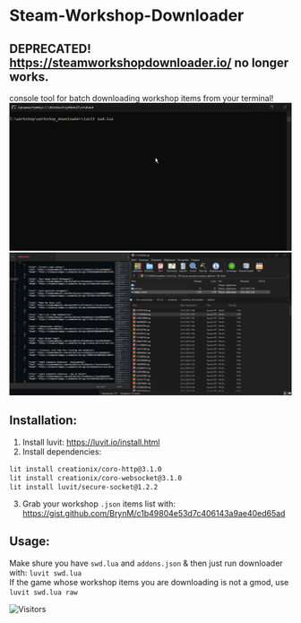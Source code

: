 # Steam-Workshop-Downloader

## DEPRECATED! https://steamworkshopdownloader.io/ no longer works.

console tool for batch downloading workshop items from your terminal!
![Preview GIF](https://github.com/Be1zebub/Steam-Workshop-Downloader/blob/main/preview.gif?raw=true)
![Preview JPG](https://github.com/Be1zebub/Steam-Workshop-Downloader/blob/main/preview.jpg?raw=true)

## Installation:

1. Install luvit: https://luvit.io/install.html
2. Install dependencies:
```shell
lit install creationix/coro-http@3.1.0
lit install creationix/coro-websocket@3.1.0
lit install luvit/secure-socket@1.2.2
```
3. Grab your workshop `.json` items list with: https://gist.github.com/BrynM/c1b49804e53d7c406143a9ae40ed65ad

## Usage:
Make shure you have `swd.lua` and `addons.json` & then just run downloader with: `luvit swd.lua`   
If the game whose workshop items you are downloading is not a gmod, use `luvit swd.lua raw`

<img alt="Visitors" src="https://visitor-badge.laobi.icu/badge?page_id=Be1zebub.Steam-Workshop-Downloader"/> 
